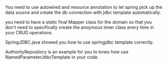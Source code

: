 You need to use autowired and resource annotation to let spring pick up the data source 
and create the db connection with jdbc template automatically.

you need to have a static final Mapper class for the domain so that you don't need 
to specifically create the anoymous inner class every time in your CRUD operations.

SpringJDBC.java showed you how to use springjdbc template correctly.

AuthorityRepository is an example for you to knwo how use NamedParameterJdbcTemplate 
in your code. 
